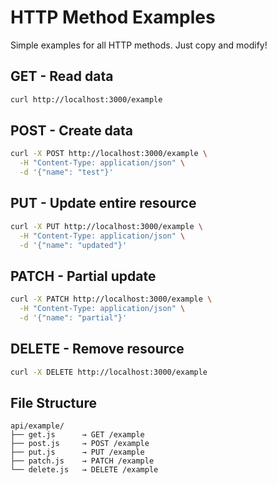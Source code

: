 # HTTP Method Examples

Simple examples for all HTTP methods. Just copy and modify!

## GET - Read data
```bash
curl http://localhost:3000/example
```

## POST - Create data
```bash
curl -X POST http://localhost:3000/example \
  -H "Content-Type: application/json" \
  -d '{"name": "test"}'
```

## PUT - Update entire resource
```bash
curl -X PUT http://localhost:3000/example \
  -H "Content-Type: application/json" \
  -d '{"name": "updated"}'
```

## PATCH - Partial update
```bash
curl -X PATCH http://localhost:3000/example \
  -H "Content-Type: application/json" \
  -d '{"name": "partial"}'
```

## DELETE - Remove resource
```bash
curl -X DELETE http://localhost:3000/example
```

## File Structure
```
api/example/
├── get.js      → GET /example
├── post.js     → POST /example
├── put.js      → PUT /example
├── patch.js    → PATCH /example
└── delete.js   → DELETE /example
```
